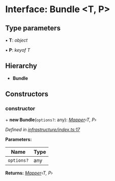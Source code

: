 # Interface: Bundle <**T, P**>

## Type parameters

▪ **T**: *object*

▪ **P**: *keyof T*

## Hierarchy

* **Bundle**

## Constructors

###  constructor

\+ **new Bundle**(`options?`: any): *[Mapper](../modules/_infrastructure_index_.md#mapper)‹T, P›*

*Defined in [infrastructure/index.ts:17](https://github.com/arsdehnel/node-gitlab/blob/c2ee9bb/src/infrastructure/index.ts#L17)*

**Parameters:**

Name | Type |
------ | ------ |
`options?` | any |

**Returns:** *[Mapper](../modules/_infrastructure_index_.md#mapper)‹T, P›*
